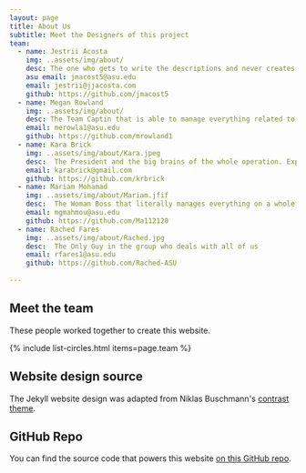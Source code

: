 ```yaml
---
layout: page
title: About Us
subtitle: Meet the Designers of this project
team:
  - name: Jestrii Acosta
    img: ..assets/img/about/
    desc: The one who gets to write the descriptions and never creates pull request because it takes too long.  Expected Break Out Date: August 2022!
    asu email: jmacost5@asu.edu
    email: jestrii@jjacosta.com
    github: https://github.com/jmacost5
  - name: Megan Rowland
    img: ..assets/img/about/
    desc: The Team Captin that is able to manage everything related to the project
    email: merowla1@asu.edu
    github: https://github.com/mrowland1
  - name: Kara Brick
    img: ..assets/img/about/Kara.jpeg
    desc:  The President and the big brains of the whole operation. Expected Break Out Date: August 2022!
    email: karabrick@gmail.com
    github: https://github.com/krbrick
  - name: Mariam Mohamad
    img: ..assets/img/about/Mariam.jfif
    desc:  The Woman Boss that literally manages everything on a whole other time line. Expected Break Out Date: December 2022!
    email: mgmahmou@asu.edu
    github: https://github.com/Ma112120
  - name: Rached Fares
    img: ..assets/img/about/Rached.jpg
    desc:  The Only Guy in the group who deals with all of us
    email: rfares1@asu.edu
    github: https://github.com/Rached-ASU
    
---
```


## Meet the team

These people worked together to create this website.

{% include list-circles.html items=page.team %}

## Website design source

The Jekyll website design was adapted from Niklas Buschmann's [contrast theme](https://github.com/niklasbuschmann/contrast).

## GitHub Repo

You can find the source code that powers this website [on this GitHub repo](https://github.com/R-Class/cpp-528-template).

<!--- CSS for Circles --->

<style>

/* now starting CSS for circles down below */
.list-circles {
  text-align: center;

}

.list-circles-item {
  display: inline-block;
  width: 240px;
  vertical-align: top;
  margin: 0;
  padding: 20px;
}

/* make the background a bit brighter than the current dark gray (#282828) */
.list-circles-item:hover {
  background: #5e5e5e;
}

.list-circles-item .item-img {
  max-width: 200px;
  height: 200px;
  -webkit-border-radius: 50%;
  -moz-border-radius: 50%;
  border-radius: 50%;
  border: 1px solid #777;
}

.list-circles-item .item-desc {
  font-size: 16px;
}

.list-circles-item .item-links {
  margin-top: 5px;
}

.list-circles-item .item-link {
  margin:0 3px;
  color: #FFFFFF;
  text-decoration: none !important;
}

.list-circles-item .item-link:hover {
  color: #000000;
}

</style>
